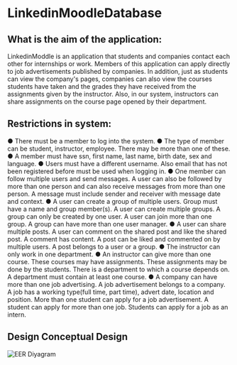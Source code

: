 # LinkedinMoodleDatabase

## What is the aim of the application:
LinkedinModdle is an application that students and companies contact each
other for internships or work. Members of this application can apply directly to
job advertisements published by companies. In addition, just as students can
view the company's pages, companies can also view the courses students have
taken and the grades they have received from the assignments given by the
instructor. Also, in our system, instructors can share assignments on the course
page opened by their department.

## Restrictions in system:
● There must be a member to log into the system.
● The type of member can be student, instructor, employee. There may be more
than one of these.
● A member must have ssn, first name, last name, birth date, sex and language.
● Users must have a different username. Also email that has not been registered
before must be used when logging in.
● One member can follow multiple users and send messages. A user can also be
followed by more than one person and can also receive messages from more
than one person. A message must include sender and receiver with message
date and context.
● A user can create a group of multiple users. Group must have a name and
group member(s). A user can create multiple groups. A group can only be created
by one user. A user can join more than one group. A group can have more than
one user manager.
● A user can share multiple posts. A user can comment on the shared post and
like the shared post. A comment has content. A post can be liked and
commented on by multiple users. A post belongs to a user or a group.
● The instructor can only work in one department.
● An instructor can give more than one course. These courses may have
assignments. These assignments may be done by the students. There is a
department to which a course depends on. A department must contain at least
one course.
● A company can have more than one job advertising. A job advertisement
belongs to a company. A job has a working type(full time, part time), advert date,
location and position. More than one student can apply for a job advertisement.
A student can apply for more than one job. Students can apply for a job as an
intern.

## Design Conceptual Design

![EER Diyagram](https://user-images.githubusercontent.com/58903206/153720765-5667ec62-070f-49c6-a2f5-b311249a467a.png)

